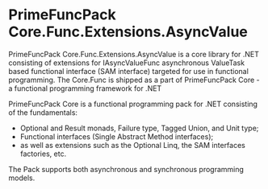 # PrimeFuncPack Core.Func.Extensions.AsyncValue

PrimeFuncPack Core.Func.Extensions.AsyncValue is a core library for .NET consisting of extensions for IAsyncValueFunc asynchronous ValueTask based functional interface (SAM interface) targeted for use in functional programming.
The Core.Func is shipped as a part of PrimeFuncPack Core - a functional programming framework for .NET

PrimeFuncPack Core is a functional programming pack for .NET consisting of the fundamentals:
- Optional and Result monads, Failure type, Tagged Union, and Unit type;
- Functional interfaces (Single Abstract Method interfaces);
- as well as extensions such as the Optional Linq, the SAM interfaces factories, etc.

The Pack supports both asynchronous and synchronous programming models.
